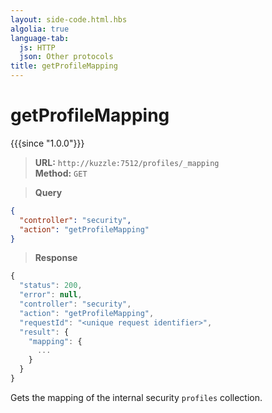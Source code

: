 ```yaml
---
layout: side-code.html.hbs
algolia: true
language-tab:
  js: HTTP
  json: Other protocols
title: getProfileMapping
---
```



# getProfileMapping

{{{since "1.0.0"}}}



<blockquote class="js">
<p>
<b>URL:</b> <code>http://kuzzle:7512/profiles/_mapping</code>  
<br><b>Method:</b> <code>GET</code>
</p>
</blockquote>

<blockquote class="json">
<p>
<b>Query</b>
</p>
</blockquote>

```json
{
  "controller": "security",
  "action": "getProfileMapping"
}
```

>**Response**

```javascript
{
  "status": 200,                     
  "error": null,                     
  "controller": "security",
  "action": "getProfileMapping",
  "requestId": "<unique request identifier>",
  "result": {
    "mapping": {
      ...
    }
  }
}
```

Gets the mapping of the internal security `profiles` collection.
